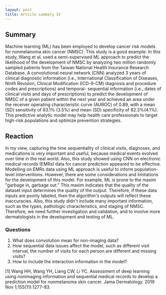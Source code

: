 ```yaml
---
layout: post
title: Article summary IV
---
```


## Summary
Machine learning (ML) has been employed to develop cancer risk models for nonmelanoma skin cancer (NMSC). This study is a good example. In this study, Wang et al. used a semi-supervised ML approach to predict the likelihood of the development of NMSC by analyzing two million randomly sampled patients from the Taiwan National Health Insurance Research Database. A convolutional neural network (CNN) analyzed 3 years of clinical diagnostic information (i.e., International Classification of Diseases, Ninth Revision, Clinical Modification (ICD-9-CM) diagnosis and procedure codes and prescriptions) and temporal- sequential information (i.e., dates of clinical visits and days of prescriptions) to predict the development of NMSC of a given patient within the next year and achieved an area under the receiver operating characteristic curve (AUROC) of 0.89, with a mean (SD) sensitivity of 83.1% (3.5%) and mean (SD) specificity of 82.3%(4.1%). This predictive analytic model may help health care professionals to target high-risk populations and optimize prevention strategies.

## Reaction
In my view, capturing the time sequentiality of clinical visits, diagnoses, and medications is very important and useful, because medical events evolved over time in the real world. Also, this study showed using CNN on electronic medical records (EMRs) data for cancer prediction appeared to be effective. Modelling on EMRs data using ML approach is useful to inform population-level interventions. However, there are some considerations and limitations for the development of this model. For example, ML is prone to the maxim "garbage in, garbage out." This maxim indicates that the quality of the dataset input determines the quality of the output. Therefore, if these data inputs are poorly labeled, then the algorithm's outputs will reflect these inaccuracies. Also, this study didn't include many important information, such as the types, pathologic characteristics, and staging of NMSC. Therefore, we need further investigation and validation, and to involve more dermatologists in the development and testing of ML. 

### Questions
1. What does convolution mean for non-imaging data?
2. How sequential data issues affect the model, such as different visit interval, the number of visits for each person are different and missing visits?
3. How to include the interaction information in the model?

[1] Wang HH, Wang YH, Liang CW, Li YC. Assessment of deep learning using nonimaging information and sequential medical records to develop a prediction model for nonmelanoma skin cancer. Jama Dermatology. 2019 Nov 1;155(11):1277-83.

